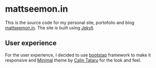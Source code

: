 # mattseemon.in

This is the source code for my personal site, portofolio and blog [mattseemon.in](https://mattseemon.in). The site is built using [Jekyll](https://jekyllrb.com).

## User experience
For the user experience, I decided to use [bootstap](https://getbootstrap.com) framework to make it responsive and [Minimal](https://github.com/calintat/minimal) theme by [Calin Tataru](https://github.com/calintat/) for the look and feel.
